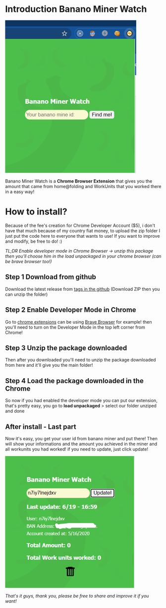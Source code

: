 # Introduction Banano Miner Watch 

![](./assets/mine-intro.png)

Banano Miner Watch is a **Chrome Browser Extension** that gives you the amount that came from home@folding and WorkUnits that you worked there in a easy way!


# How to install?

Because of the fee's creation for Chrome Developer Account ($5), i don't have that much because of my country fiat money, to upload the zip folder I just put the code here to everyone that wants to use! If you want to improve and modify, be free to do! :)

*TL;DR Enable developer mode in Chrome Browser -> unzip this package then you'll choose him in the load unpackaged in your chrome browser (can be brave browser too!)*

## Step 1 Download from github
 Download the latest release from [tags in the github](https://github.com/andrecrjr/bananominer-watch/releases) (Download ZIP then you can unzip the folder)

## Step 2 Enable Developer Mode in Chrome
Go to [chrome extensions](chrome://extensions) can be using [Brave Browser](brave://extensions) for example! then you'll need to turn on the Developer Mode in the top left corner from Chrome! 
## Step 3 Unzip the package downloaded
Then after you downloaded you'll need to unzip the package downloaded from here and it'll give you the main folder!
## Step 4 Load the package downloaded in the Chrome
So now if you had enabled the developer mode you can put our extension, that's pretty easy, you go to **load unpackaged** > select our folder unziped and done

## After install - Last part
Now it's easy, you get your user id from banano miner and put there! Then will show your informations and the amount you achieved in the miner and all workunits you had worked! if you need to update, just click update!



![](./assets/inside-amount.png)


*That's it guys, thank you, please be free to share and improve it if you want!*